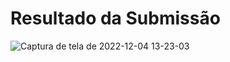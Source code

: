 # Resultado da Submissão
![Captura de tela de 2022-12-04 13-23-03](https://user-images.githubusercontent.com/54070461/205502949-f41f61fd-3e66-4b24-8c08-2a0c32f0cf1d.png)
